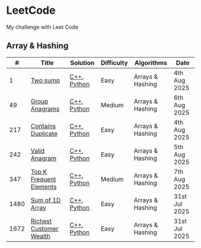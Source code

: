 # LeetCode
My challenge with Leet Code

## Array & Hashing

| # | Title | Solution | Difficulty | Algorithms | Date |
|---| ----- | -------- | ---------- | ---------- | ---- |
|1|[Two sump](https://leetcode.com/problems/two-sum)|[C++](./algorithms/cpp/1_twosum.cpp), [Python](/algorithms/python/1_twosump.py)|Easy|Arrays & Hashing|4th Aug 2025|
|49|[Group Anagrams](https://leetcode.com/problems/group-anagrams)|[C++](./algorithms/cpp/49_groupanagrams.cpp), [Python](/algorithms/python/49_groupanagrams.py)|Medium|Arrays & Hashing|6th Aug 2025|
|217|[Contains Duplicate](https://leetcode.com/problems/contains-duplicate)|[C++](./algorithms/cpp/217_containsduplicate.cpp), [Python](./algorithms/python/217_containsduplicate.py)|Easy|Arrays & Hashing|4th Aug 2025|
|242|[Valid Anagram](https://leetcode.com/problems/valid-anagram)|[C++](./algorithms/cpp/242_validanagram.cpp), [Python](./algorithms/python/242_validanagram.py)|Easy|Arrays & Hashing|5th Aug 2025|
|347|[Top K Frequent Elements](https://leetcode.com/problems/top-k-frequent-elements)|[C++](./algorithms/cpp/347_topkfrequentelements.cpp), [Python](./algorithms/python/347_topkfrequentelements.py)|Medium|Arrays & Hashing|7th Aug 2025|
|1480| [Sum of 1D Array](https://leetcode.com/problems/running-sum-of-1d-array)|[C++](./algorithms/cpp/1480_sumof1darry.cpp), [Python](./algorithms/python/1480_sumof1darray.py)| Easy | Arrays & Hashing | 31st Jul 2025 |
|1672| [Richest Customer Wealth](https://leetcode.com/problems/richest-customer-wealth)|[C++](./algorithms/cpp/1672_richestCustomerWealth.cpp), [Python](./algorithms/python/1672_richestCustomerWealth.py)| Easy | Arrays & Hashing | 31st Jul 2025 |
